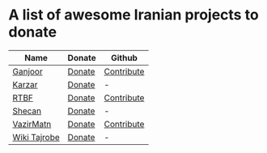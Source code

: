 # A list of awesome Iranian projects to donate
| Name                                                  | Donate                                             | Github                                                 |
| ----------------------------------------------------- | -------------------------------------------------- | ------------------------------------------------------ |
| [Ganjoor](https://ganjoor.net)                        | [Donate](https://ganjoor.net/donate)               | [Contribute](https://github.com/ganjoor)               |
| [Karzar](https://www.karzar.net)                      | [Donate](https://www.karzar.net/support)           | -                                                      |
| [RTBF](https://rtbf.ir)                               | [Donate](https://rtbf.ir/donate)                   | [Contribute](https://github.com/rtbf-ir)               |
| [Shecan](https://shecan.ir)                           | [Donate](https://my.shecan.ir/order?order=14)      | -                                                      |
| [VazirMatn](https://rastikerdar.github.io/vazirmatn/) | [Donate](https://rastikerdar.github.io/vazirmatn/) | [Contribute](https://github.com/rastikerdar/vazirmatn) |
| [Wiki Tajrobe](https://tajrobe.wiki)                  | [Donate](https://tajrobe.wiki/page/donate)         | -                                                      |
